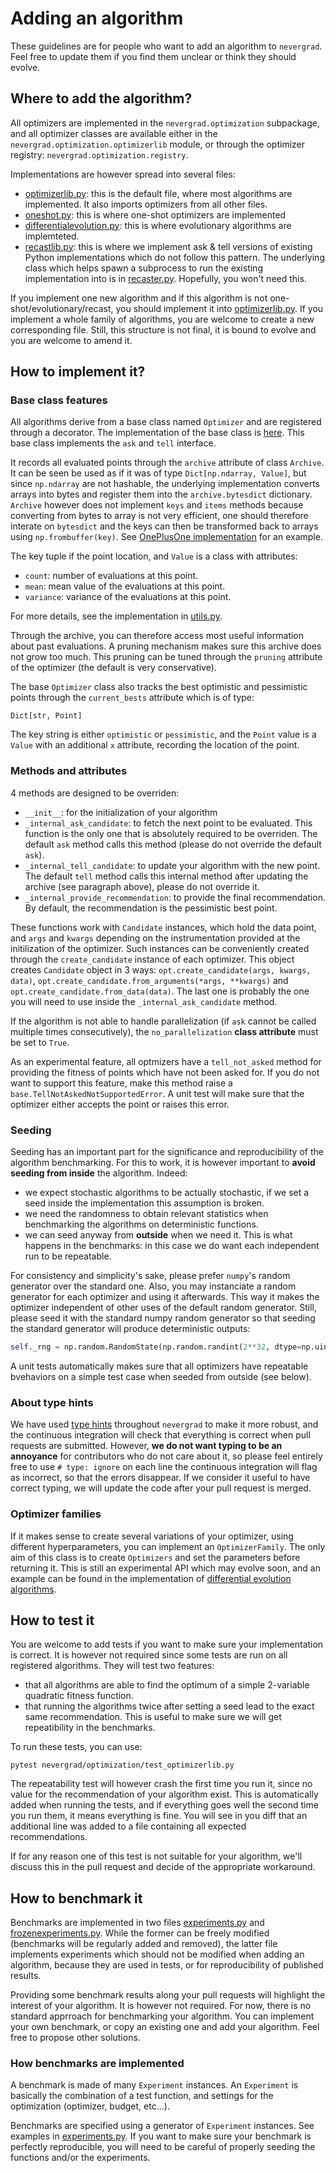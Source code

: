 # Adding an algorithm

These guidelines are for people who want to add an algorithm to `nevergrad`. Feel free to update them if you find them unclear or think they should evolve.

## Where to add the algorithm?

All optimizers are implemented in the `nevergrad.optimization` subpackage, and all optimizer classes are available either in the `nevergrad.optimization.optimizerlib` module, or through the optimizer registry: `nevergrad.optimization.registry`.

Implementations are however spread into several files:
- [optimizerlib.py](../nevergrad/optimization/optimizerlib.py): this is the default file, where most algorithms are implemented. It also imports optimizers from all other files.
- [oneshot.py](../nevergrad/optimization/oneshot.py): this is where one-shot optimizers are implemented
- [differentialevolution.py](../nevergrad/optimization/differentialevolution.py): this is where evolutionary algorithms are implemteted.
- [recastlib.py](../nevergrad/optimization/recastlib.py): this is where we implement ask & tell versions of existing Python implementations which do not follow this pattern. The underlying class which helps spawn a subprocess to run the existing implementation into is in [recaster.py](../nevergrad/optimization/recaster.py). Hopefully, you won't need this.

If you implement one new algorithm and if this algorithm is not one-shot/evolutionary/recast, you should implement it into [optimizerlib.py](../nevergrad/optimization/optimizerlib.py). If you implement a whole family of algorithms, you are welcome to create a new corresponding file.
Still, this structure is not final, it is bound to evolve and you are welcome to amend it.


## How to implement it?

### Base class features

All algorithms derive from a base class named `Optimizer` and are registered through a decorator. The implementation of the base class is [here](../nevergrad/optimization/base.py).
This base class implements the `ask` and `tell` interface.

It records all evaluated points through the `archive` attribute of class `Archive`. It can be seen be used as if it was of type `Dict[np.ndarray, Value]`, but since `np.ndarray` are not hashable, the underlying implementation converts arrays into bytes and register them into the `archive.bytesdict` dictionary. `Archive` however does not implement `keys` and `items` methods because converting from bytes to array is not very efficient, one should therefore interate on `bytesdict` and the keys can then be transformed back to arrays using `np.frombuffer(key)`. See [OnePlusOne implementation](../nevergrad/optimization/optimizerlib.py) for an example.


The key tuple if the point location, and `Value` is a class with attributes:
- `count`: number of evaluations at this point.
- `mean`: mean value of the evaluations at this point.
- `variance`: variance of the evaluations at this point.

For more details, see the implementation in [utils.py](../nevergrad/optimization/utils.py).

Through the archive, you can therefore access most useful information about past evaluations. A pruning mechanism makes sure this archive does
not grow too much. This pruning can be tuned through the `pruning` attribute of the optimizer (the default is very conservative).

The base `Optimizer` class also tracks the best optimistic and pessimistic points through the `current_bests` attribute which is of type:
```
Dict[str, Point]
```
The key string is either `optimistic` or `pessimistic`, and the `Point` value is a `Value` with an additional `x` attribute, recording the location of the point.

### Methods and attributes

4 methods are designed to be overriden:
- `__init__`: for the initialization of your algorithm
- `_internal_ask_candidate`: to fetch the next point to be evaluated. This function is the only one that is absolutely required to be overriden. The default `ask` method calls this method (please do not override the default `ask`).
- `_internal_tell_candidate`: to update your algorithm with the new point. The default `tell` method calls this internal method after updating the archive (see paragraph above), please do not override it.
- `_internal_provide_recommendation`: to provide the final recommendation. By default, the recommendation is the pessimistic best point.

These functions work with `Candidate` instances, which hold the data point, and `args` and `kwargs` depending on the instrumentation provided at the initilization of the optimizer. Such instances can be conveniently created through the `create_candidate` instance of each optimizer. This object creates `Candidate` object in 3 ways: `opt.create_candidate(args, kwargs, data)`, `opt.create_candidate.from_arguments(*args, **kwargs)` and `opt.create_candidate.from_data(data)`. The last one is probably the one you will need to use inside the `_internal_ask_candidate` method.



If the algorithm is not able to handle parallelization (if `ask` cannot be called multiple times consecutively), the `no_parallelization` **class attribute** must be set to `True`.

As an experimental feature, all optmizers have a `tell_not_asked` method for providing the fitness of points which have not been asked for.
If you do not want to support this feature, make this method raise a `base.TellNotAskedNotSupportedError`.
A unit test will make sure that the optimizer either accepts the point or raises this error.


### Seeding

Seeding has an important part for the significance and reproducibility of the algorithm benchmarking. For this to work, it is however important to **avoid seeding from inside** the algorithm. Indeed:
- we expect stochastic algorithms to be actually stochastic, if we set a seed inside the implementation this assumption is broken.
- we need the randomness to obtain relevant statistics when benchmarking the algorithms on deterministic functions.
- we can seed anyway from **outside** when we need it. This is what happens in the benchmarks: in this case we do want each independent run to be repeatable.

For consistency and simplicity's sake, please prefer `numpy`'s random generator over the standard one.
Also, you may instanciate a random generator for each optimizer and using it afterwards. This way it makes the optimizer independent of other uses of the default random generator.
Still, please seed it with the standard numpy random generator so that seeding the standard generator will produce deterministic outputs:
```python
self._rng = np.random.RandomState(np.random.randint(2**32, dtype=np.uint32))
```

A unit tests automatically makes sure that all optimizers have repeatable bvehaviors on a simple test case when seeded from outside (see below).


### About type hints

We have used [type hints](https://docs.python.org/3/library/typing.html) throughout `nevergrad` to make it more robust, and the continuous integration will check that everything is correct when pull requests are submitted. However, **we do not want typing to be an annoyance** for contributors who do not care about it, so please feel entirely free to use `# type: ignore` on each line the continuous integration will flag as incorrect, so that the errors disappear. If we consider it useful to have correct typing, we will update the code after your pull request is merged.


### Optimizer families

If it makes sense to create several variations of your optimizer, using different hyperparameters, you can implement an `OptimizerFamily`. The only aim of this class is to create `Optimizers` and set the parameters before returning it. This is still an experimental API which may evolve soon, and an example can be found in the implementation of [differential evolution algorithms](../nevergrad/optimization/differentialevolution.py).

## How to test it

You are welcome to add tests if you want to make sure your implementation is correct. It is however not required since some tests are run on all registered algorithms. They will test two features:
- that all algorithms are able to find the optimum of a simple 2-variable quadratic fitness function.
- that running the algorithms twice after setting a seed lead to the exact same recommendation. This is useful to make sure we will get repeatibility in the benchmarks.

To run these tests, you can use:
```
pytest nevergrad/optimization/test_optimizerlib.py
```

The repeatability test will however crash the first time you run it, since no value for the recommendation of your algorithm exist. This is automatically added when running the tests, and if everything goes well the second time you run them, it means everything is fine. You will see in you diff that an additional line was added to a file containing all expected recommendations.

If for any reason one of this test is not suitable for your algorithm, we'll discuss this in the pull request and decide of the appropriate workaround.

## How to benchmark it

Benchmarks are implemented in two files [experiments.py](../nevergrad/benchmark/experiments.py) and [frozenexperiments.py](../nevergrad/benchmark/frozenexperiments.py).
While the former can be freely modified (benchmarks will be regularly added and removed), the latter file implements experiments which should not be modified when adding an algorithm, because they are used in tests, or for reproducibility of published results.

Providing some benchmark results along your pull requests will highlight the interest of your algorithm. It is however not required. For now, there is no standard apprroach for benchmarking your algorithm. You can implement your own benchmark, or copy an existing one and add your algorithm. Feel free to propose other solutions.

### How benchmarks are implemented

A benchmark is made of many `Experiment` instances.  An `Experiment` is basically the combination of a test function, and settings for the optimization (optimizer, budget, etc...).

Benchmarks are specified using a generator of `Experiment` instances. See examples in [experiments.py](../nevergrad/benchmark/experiments.py). If you want to make sure your benchmark is perfectly reproducible, you will need to be careful of properly seeding the functions and/or the experiments.
